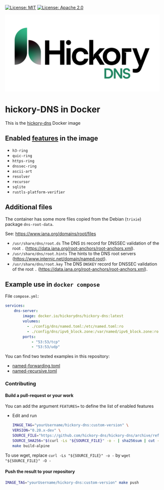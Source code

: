 [![License: MIT](https://img.shields.io/badge/license-MIT-blue.svg)](LICENSE-MIT)
[![License: Apache 2.0](https://img.shields.io/badge/license-Apache_2.0-blue.svg)](LICENSE-APACHE)

![hickory-DNS](logo.png)

# hickory-DNS in Docker

This is the [hickory-dns](https://github.com/hickory-dns/hickory-dns#readme) Docker image

## Enabled [features](https://github.com/hickory-dns/hickory-dns/#using-as-a-dependency-and-custom-features) in the image

- `h3-ring`
- `quic-ring`
- `https-ring`
- `dnssec-ring`
- `ascii-art`
- `resolver`
- `recursor`
- `sqlite`
- `rustls-platform-verifier`

## Additional files

The container has some more files copied from the Debian (`trixie`) package `dns-root-data`.

See: https://www.iana.org/domains/root/files

- `/usr/share/dns/root.ds` The DNS `DS` record for DNSSEC validation of the root `.` (https://data.iana.org/root-anchors/root-anchors.xml).
- `/usr/share/dns/root.hints` The hints to the DNS root servers  (https://www.internic.net/domain/named.root).
- `/usr/share/dns/root.key` The DNS `DNSKEY` record for DNSSEC validation of the root `.` (https://data.iana.org/root-anchors/root-anchors.xml).

## Example use in `docker compose`

File `compose.yml`:

```yaml
services:
    dns-server:
        image: docker.io/hickorydns/hickory-dns:latest
        volumes:
          - ./config/dns/named.toml:/etc/named.toml:ro
          - ./config/dns/ipv6_block.zone:/var/named/ipv6_block.zone:ro
        ports:
            - "53:53/tcp"
            - "53:53/udp"
```

You can find two tested examples in this repository:

- [named-forwarding.toml](./tests/named-forwarding.toml)
- [named-recursive.toml](./tests/named-recursive.toml)

### Contributing

#### Build a pull-request or your work

You can add the argument `FEATURES=` to define the list of enabled features

- Edit and run

    ```sh
    IMAGE_TAG="yourUsername/hickory-dns:custom-version" \
    VERSION="0.20.x-dev" \
    SOURCE_FILE="https://github.com/hickory-dns/hickory-dns/archive/refs/heads/stop-returning-ns-on-auth-response.tar.gz" \
    SOURCE_SHA256="$(curl -Ls "${SOURCE_FILE}" -o - | sha256sum | cut -d ' ' -f 1)" \
    make build-alpine
    ```

To use wget, replace `curl -Ls "${SOURCE_FILE}" -o -` by `wget "${SOURCE_FILE}" -O -`

#### Push the result to your repository

```sh
IMAGE_TAG="yourUsername/hickory-dns:custom-version" make push
```
